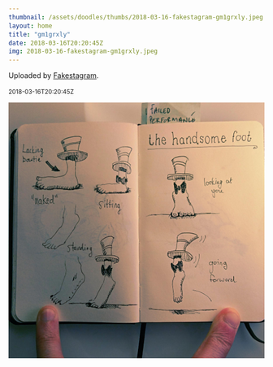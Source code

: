 ```yaml
---
thumbnail: /assets/doodles/thumbs/2018-03-16-fakestagram-gm1grxly.jpeg
layout: home
title: "gm1grxly"
date: 2018-03-16T20:20:45Z
img: 2018-03-16-fakestagram-gm1grxly.jpeg
---
```


Uploaded by [Fakestagram](https://github.com/opyate/fakestagram).

<small>2018-03-16T20:20:45Z</small>

![Uploaded by Fakestagram](/assets/doodles/original/2018-03-16-fakestagram-gm1grxly.jpeg)
